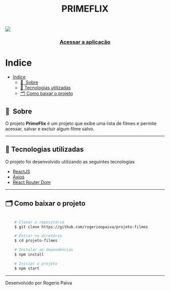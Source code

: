 <h1 align="center">
    PRIMEFLIX
</h1>

<h1>
    <img src="assets/../projeto-filmes/src/assets/primeflix_image.png">
</h1>

<h3 align="center">
    <a href="https://primeflixx.netlify.app/">Acessar a aplicação</a>
<h3 >

# Indice

- [Indice](#indice)
  - [🔖&nbsp; Sobre](#-sobre)
  - [🚀 Tecnologias utilizadas](#-tecnologias-utilizadas)
  - [🗂 Como baixar o projeto](#-como-baixar-o-projeto)

## 🔖&nbsp; Sobre

O projeto **PrimeFlix** é um projeto que exibe uma lista de filmes e permite acessar, salvar e excluir algum filme salvo. 

---

## 🚀 Tecnologias utilizadas

O projeto foi desenvolvido utilizando as seguintes tecnologias

- [ReactJS](https://reactjs.org)
- [Axios](https://github.com/axios/axios)
- [React Router Dom](https://v5.reactrouter.com/web/guides/quick-start)

---

## 🗂 Como baixar o projeto

```bash

    # Clonar o repositório
    $ git clone https://github.com/rogerioopaiva/projeto-filmes

    # Entrar no diretório
    $ cd projeto-filmes

    # Instalar as dependências
    $ npm install

    # Iniciar o projeto
    $ npm start
```

---

Desenvolvido  por Rogerio Paiva